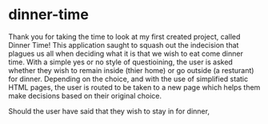 # dinner-time

Thank you for taking the time to look at my first created project, called Dinner Time! This application saught to squash out the indecision that plagues us all when deciding what it is that we wish to eat come dinner time. With a simple yes or no style of questioining, the user is asked whether they wish to remain inside (thier home) or go outside (a resturant) for dinner. Depending on the choice, and with the use of simplified static HTML pages, the user is routed to be taken to a new page which helps them make decisions based on their original choice. 

Should the user have said that they wish to stay in for dinner, 